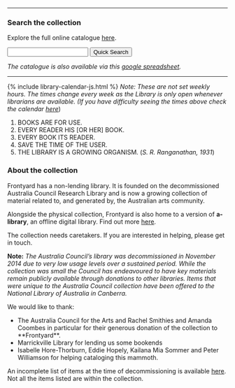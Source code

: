---
---

---------

### Search the collection

Explore the full online catalogue [here](http://library.frontyardprojects.org/).

<form action="http://library.frontyardprojects.org/" method="GET">
	<label for="query"></label><input type="text" name="query"/>
	<button type="submit">Quick Search</button>
</form>

*The catalogue is also available via this [google spreadsheet](https://docs.google.com/spreadsheets/d/1IMTYu5F9psAe4sPoeUukPdNY-qRq-LZaDIjl3eV2DC8/pubhtml).*

---------


{% include library-calendar-js.html %}
*Note: These are not set weekly hours. The times change every week as the Library is only open whenever librarians are available.*
*\(If you have difficulty seeing the times above check the calendar [here](https://calendar.google.com/calendar/embed?height=600&amp;wkst=1&amp;bgcolor=%23FFFFFF&amp;src=cn973674iouken4h37626qmio4%40group.calendar.google.com&amp;color=%23AB8B00&amp;ctz=Australia%2FSydney)*\)

1.  BOOKS ARE FOR USE.
2.  EVERY READER HIS [OR HER] BOOK.
3.  EVERY BOOK ITS READER.
4.  SAVE THE TIME OF THE USER.
5.  THE LIBRARY IS A GROWING ORGANISM.
(*S. R. Ranganathan, 1931*)

### About the collection

Frontyard has a non-lending library. It is founded on the decommissioned Australia Council Research Library and is now a growing collection of material related to, and generated by, the Australian arts community.

Alongside the physical collection, Frontyard is also home to a version of **a-library**, an offline digital library. Find out more [here](/library/a-library).

The collection needs caretakers. If you are interested in helping, please get in touch.

**Note:** *The Australia Council’s library was decommissioned in November 2014 due to very low usage levels over a sustained period. While the collection was small the Council has endeavoured to have key materials remain publicly available through donations to other libraries. Items that were unique to the Australia Council collection have been offered to the National Library of Australia in Canberra.*

We would like to thank:
- The Australia Council for the Arts and Rachel Smithies and Amanda Coombes in particular for their generous donation of the collection to \*\*Frontyard\*\*.
- Marrickville Library for lending us some bookends
- Isabelle Hore-Thorburn, Eddie Hopely, Kailana Mia Sommer and Peter Williamson for helping cataloging this mammoth.


An incomplete list of items at the time of decommissioning is available [here](/library/Decommission%20Remaining%20Book%20Collection%20-%20Incomplete%20%282015-06-12%29.xlsx). Not all the items listed are within the collection.